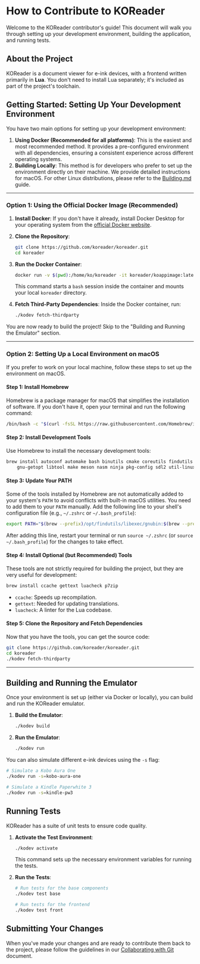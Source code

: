 # How to Contribute to KOReader

Welcome to the KOReader contributor's guide! This document will walk you through setting up your development environment, building the application, and running tests.

## About the Project

KOReader is a document viewer for e-ink devices, with a frontend written primarily in **Lua**. You don't need to install Lua separately; it's included as part of the project's toolchain.

## Getting Started: Setting Up Your Development Environment

You have two main options for setting up your development environment:

1.  **Using Docker (Recommended for all platforms)**: This is the easiest and most recommended method. It provides a pre-configured environment with all dependencies, ensuring a consistent experience across different operating systems.
2.  **Building Locally**: This method is for developers who prefer to set up the environment directly on their machine. We provide detailed instructions for macOS. For other Linux distributions, please refer to the [Building.md](doc/Building.md) guide.

---

### Option 1: Using the Official Docker Image (Recommended)

1.  **Install Docker**: If you don't have it already, install Docker Desktop for your operating system from the [official Docker website](https://docs.docker.com/get-docker/).

2.  **Clone the Repository**:
    ```bash
    git clone https://github.com/koreader/koreader.git
    cd koreader
    ```

3.  **Run the Docker Container**:
    ```bash
    docker run -v $(pwd):/home/ko/koreader -it koreader/koappimage:latest bash
    ```
    This command starts a `bash` session inside the container and mounts your local `koreader` directory.

4.  **Fetch Third-Party Dependencies**:
    Inside the Docker container, run:
    ```bash
    ./kodev fetch-thirdparty
    ```

You are now ready to build the project! Skip to the "Building and Running the Emulator" section.

---

### Option 2: Setting Up a Local Environment on macOS

If you prefer to work on your local machine, follow these steps to set up the environment on macOS.

#### Step 1: Install Homebrew

Homebrew is a package manager for macOS that simplifies the installation of software. If you don't have it, open your terminal and run the following command:
```bash
/bin/bash -c "$(curl -fsSL https://raw.githubusercontent.com/Homebrew/install/HEAD/install.sh)"
```

#### Step 2: Install Development Tools

Use Homebrew to install the necessary development tools:
```bash
brew install autoconf automake bash binutils cmake coreutils findutils \
    gnu-getopt libtool make meson nasm ninja pkg-config sdl2 util-linux
```

#### Step 3: Update Your PATH

Some of the tools installed by Homebrew are not automatically added to your system's `PATH` to avoid conflicts with built-in macOS utilities. You need to add them to your `PATH` manually. Add the following line to your shell's configuration file (e.g., `~/.zshrc` or `~/.bash_profile`):

```bash
export PATH="$(brew --prefix)/opt/findutils/libexec/gnubin:$(brew --prefix)/opt/gnu-getopt/bin:$(brew --prefix)/opt/make/libexec/gnubin:$(brew --prefix)/opt/util-linux/bin:${PATH}"
```
After adding this line, restart your terminal or run `source ~/.zshrc` (or `source ~/.bash_profile`) for the changes to take effect.

#### Step 4: Install Optional (but Recommended) Tools
These tools are not strictly required for building the project, but they are very useful for development:
```bash
brew install ccache gettext luacheck p7zip
```
- `ccache`: Speeds up recompilation.
- `gettext`: Needed for updating translations.
- `luacheck`: A linter for the Lua codebase.

#### Step 5: Clone the Repository and Fetch Dependencies

Now that you have the tools, you can get the source code:
```bash
git clone https://github.com/koreader/koreader.git
cd koreader
./kodev fetch-thirdparty
```

---

## Building and Running the Emulator

Once your environment is set up (either via Docker or locally), you can build and run the KOReader emulator.

1.  **Build the Emulator**:
    ```bash
    ./kodev build
    ```

2.  **Run the Emulator**:
    ```bash
    ./kodev run
    ```

You can also simulate different e-ink devices using the `-s` flag:
```bash
# Simulate a Kobo Aura One
./kodev run -s=kobo-aura-one

# Simulate a Kindle Paperwhite 3
./kodev run -s=kindle-pw3
```

## Running Tests

KOReader has a suite of unit tests to ensure code quality.

1.  **Activate the Test Environment**:
    ```bash
    ./kodev activate
    ```
    This command sets up the necessary environment variables for running the tests.

2.  **Run the Tests**:
    ```bash
    # Run tests for the base components
    ./kodev test base

    # Run tests for the frontend
    ./kodev test front
    ```

## Submitting Your Changes

When you've made your changes and are ready to contribute them back to the project, please follow the guidelines in our [Collaborating with Git](doc/Collaborating_with_Git.md) document.
